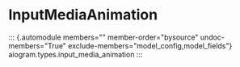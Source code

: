 # InputMediaAnimation

::: {.automodule members="" member-order="bysource" undoc-members="True" exclude-members="model_config,model_fields"}
aiogram.types.input_media_animation
:::
